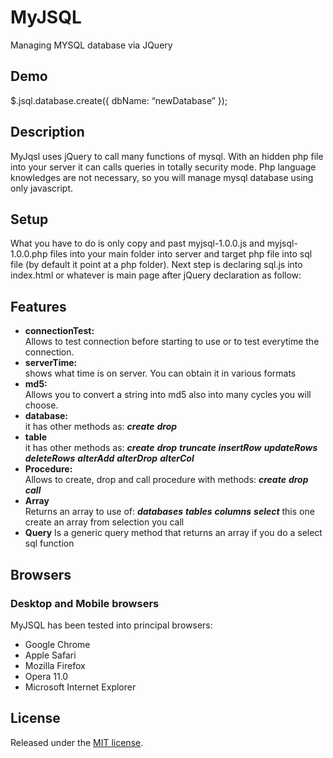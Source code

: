 # MyJSQL
Managing MYSQL database via JQuery

## Demo
$.jsql.database.create({
  dbName: “newDatabase”
});

## Description
MyJqsl uses jQuery to call many functions of mysql.
With an hidden php file into your server it can calls queries in totally security mode.
Php language knowledges are not necessary, so you will manage mysql database using only javascript.

## Setup
What you have to do is only copy and past myjsql-1.0.0.js and myjsql-1.0.0.php files into your main folder into server and target php file into sql file (by default it point at a php folder).
Next step is declaring sql.js into index.html or whatever is main page after jQuery declaration as follow:

<script src=“myjsql-1.0.0.js”></script> 

## Features
* **connectionTest:**  
  Allows to test connection before starting to use or to test everytime the connection.
* **serverTime:**  
  shows what time is on server. You can obtain it in various formats
* **md5:**  
  Allows you to convert a string into md5 also into many cycles you will choose.
* **database:**  
  it has other methods as:
  ***create***
  ***drop***
* **table**  
  it has other methods as:
  ***create***
  ***drop***
  ***truncate***
  ***insertRow***
  ***updateRows***
  ***deleteRows***
  ***alterAdd***
  ***alterDrop***
  ***alterCol***
* **Procedure:**  
  Allows to create, drop and call procedure with methods:
  ***create***
  ***drop***
  ***call***
* **Array**  
  Returns an array to use of:
  ***databases***
  ***tables***
  ***columns***
  ***select***
  this one create an array from selection you call
* **Query**
  Is a generic query method that returns an array if you do a select sql function

## Browsers

### Desktop and Mobile browsers
MyJSQL has been tested into principal browsers:

* Google Chrome
* Apple Safari
* Mozilla Firefox
* Opera 11.0
* Microsoft Internet Explorer

## License
Released under the [MIT license](http://www.opensource.org/licenses/MIT).
